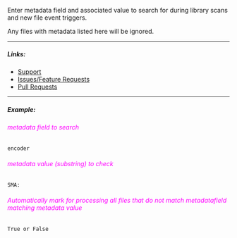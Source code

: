 
Enter metadata field and associated value to search for during library scans and new file event triggers.

Any files with metadata listed here will be ignored.

---

##### Links:

- [Support](https://unmanic.app/discord)
- [Issues/Feature Requests](https://github.com/Unmanic/plugin.limit_library_search_by_metadata/issues)
- [Pull Requests](https://github.com/Unmanic/plugin.limit_library_search_by_metadata/pulls)

---

##### Example:

###### <span style="color:magenta">metadata field to search</span>
```
encoder
```

###### <span style="color:magenta">metadata value (substring) to check</span>
```
SMA:
```

###### <span style="color:magenta">Automatically mark for processing all files that do not match metadatafield matching metadata value</span>
```
True or False
```
